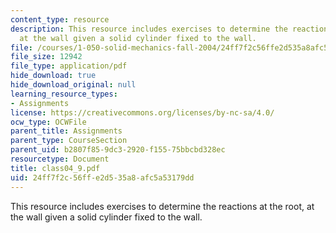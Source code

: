 ```yaml
---
content_type: resource
description: This resource includes exercises to determine the reactions at the root,
  at the wall given a solid cylinder fixed to the wall.
file: /courses/1-050-solid-mechanics-fall-2004/24ff7f2c56ffe2d535a8afc5a53179dd_class04_9.pdf
file_size: 12942
file_type: application/pdf
hide_download: true
hide_download_original: null
learning_resource_types:
- Assignments
license: https://creativecommons.org/licenses/by-nc-sa/4.0/
ocw_type: OCWFile
parent_title: Assignments
parent_type: CourseSection
parent_uid: b2807f85-9dc3-2920-f155-75bbcbd328ec
resourcetype: Document
title: class04_9.pdf
uid: 24ff7f2c-56ff-e2d5-35a8-afc5a53179dd
---
```

This resource includes exercises to determine the reactions at the root, at the wall given a solid cylinder fixed to the wall.
